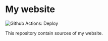 # My website

![Github Actions: Deploy](https://github.com/skibish/sergeykibish.com/workflows/Deploy/badge.svg?branch=master)

This repository contain sources of my website.

